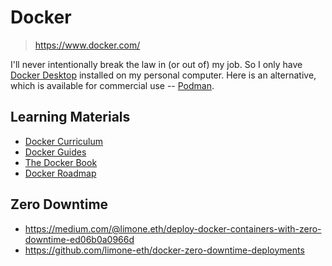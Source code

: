 # Docker

> <https://www.docker.com/>

I'll never intentionally break the law in (or out of) my job. So I only have
[Docker Desktop](https://www.docker.com/products/docker-desktop) installed on
my personal computer. Here is an alternative, which is available for commercial
use -- [Podman](https://podman.io).

## Learning Materials

- [Docker Curriculum](docker_curriculum)
- [Docker Guides](official_guides)
- [The Docker Book](./the_docker_book/)
- [Docker Roadmap](https://roadmap.sh/docker)

## Zero Downtime

- <https://medium.com/@limone.eth/deploy-docker-containers-with-zero-downtime-ed06b0a0966d>
- <https://github.com/limone-eth/docker-zero-downtime-deployments>

